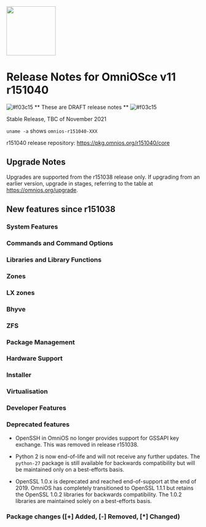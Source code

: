 <a href="https://omnios.org">
<img src="https://omnios.org/OmniOSce_logo.svg" height="128">
</a>

# Release Notes for OmniOSce v11 r151040
![#f03c15](https://placehold.it/15/f03c15/000000?text=+) ** These are DRAFT release notes ** ![#f03c15](https://placehold.it/15/f03c15/000000?text=+)

Stable Release, TBC of November 2021

`uname -a` shows `omnios-r151040-XXX`

r151040 release repository: https://pkg.omnios.org/r151040/core

## Upgrade Notes

Upgrades are supported from the r151038 release only. If upgrading from an
earlier version, upgrade in stages, referring to the table at
<https://omnios.org/upgrade>.

## New features since r151038

### System Features

### Commands and Command Options

### Libraries and Library Functions

### Zones

### LX zones

### Bhyve

### ZFS

### Package Management

### Hardware Support

### Installer

### Virtualisation

### Developer Features

### Deprecated features

* OpenSSH in OmniOS no longer provides support for GSSAPI key exchange.
  This was removed in release r151038.

* Python 2 is now end-of-life and will not receive any further updates. The
  `python-27` package is still available for backwards compatibility but will
  be maintained only on a best-efforts basis.

* OpenSSL 1.0.x is deprecated and reached end-of-support at the end of 2019.
  OmniOS has completely transitioned to OpenSSL 1.1.1 but retains the OpenSSL
  1.0.2 libraries for backwards compatibility. The 1.0.2 libraries are
  maintained solely on a best-efforts basis.

### Package changes ([+] Added, [-] Removed, [\*] Changed)

